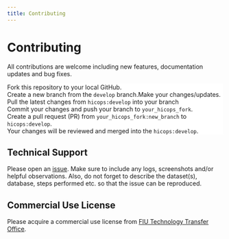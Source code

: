 ```yaml
---
title: Contributing
---
```

<style>
  ul {
    list-style-type: none;
    margin: 0;
    padding: 0;
    overflow: hidden;
    background-color: white;
  }
  
  li {
    float: left;
  }
  
  li a {
    color: black;
    text-align: center;
    padding: 14px 16px;
    text-decoration: none;
  }
    li a:hover:not(.active) {
      background-color: white;
    }
    
    .active {
      background-color: white;
    }
</style>

# Contributing
All contributions are welcome including new features, documentation updates and bug fixes.

+ Fork this repository to your local GitHub.
+ Create a new branch from the `develop` branch.
+ Make your changes/updates.
+ Pull the latest changes from `hicops:develop` into your branch
+ Commit your changes and push your branch to `your_hicops_fork`.
+ Create a pull request (PR) from `your_hicops_fork:new_branch` to `hicops:develop`.
+ Your changes will be reviewed and merged into the `hicops:develop`.

## Technical Support
Please open an [issue](https://github.com/pcdslab/hicops/issues). Make sure to include any logs, screenshots and/or helpful observations. Also, do not forget to describe the dataset(s), database, steps performed etc. so that the issue can be reproduced.

## Commercial Use License
Please acquire a commercial use license from [FIU Technology Transfer Office](http://research.fiu.edu/ored/).
